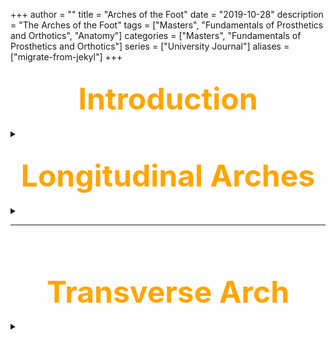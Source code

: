 +++
author = ""
title = "Arches of the Foot"
date = "2019-10-28"
description = "The Arches of the Foot"
tags = ["Masters", "Fundamentals of Prosthetics and Orthotics", "Anatomy"]
categories = ["Masters", "Fundamentals of Prosthetics and Orthotics"]
series = ["University Journal"]
aliases = ["migrate-from-jekyl"]
+++

<font size="+7" color="orange"><center> Introduction </center></font>  
---

<details>
  <summary> </summary>

The foot has three arches: two longitudinal (medial and lateral) arches and one anterior transverse arch (Fig. 1). They are formed by the tarsal and metatarsal bones, and supported by ligaments and tendons in the foot.

Their shape allows them to act in the same way as a spring, bearing the weight of the body and absorbing the shock produced during locomotion. The flexibility conferred to the foot by these arches facilitates functions such as walking and running.

**<mark>[Link to Teach Me Anatomy](https://teachmeanatomy.info/lower-limb/misc/foot-arches/)<mark>**

{{<figure src="/Anatomical_Areas/Overview-of-the-Arches-of-the-Foot-600x862.png" position="center" style="border-radius: 8px;" caption="Arches of the Foot" captionPosition="center" captionStyle="color: white;" >}}

---

<br><br>

</details>

<font size="+7" color="orange"><center> Longitudinal Arches </center></font>  
---

<details>
  <summary> </summary>

There are two longitudinal arches in the foot – the medial and lateral arches. They are formed between the tarsal bones and the proximal end of the metatarsals.

### **<mark>Medial Arch<mark>**
The medial arch is the higher of the two longitudinal arches. It is formed by the calcaneus, talus, navicular, three cuneiforms and first three metatarsal bones. It is supported by:

- Muscular support: Tibialis anterior and posterior, fibularis longus, flexor digitorum longus, flexor hallucis, and the intrinsic foot muscles

- Ligamentous support: Plantar ligaments (in particular the long plantar, short plantar and plantar calcaneonavicular ligaments), medial ligament of the ankle joint.

- Bony support: Shape of the bones of the arch.

- Other: Plantar aponeurosis.

### **<mark>Lateral Arch<mark>**
The lateral arch is the flatter of the two longitudinal arches, and lies on the ground in the standing position. It is formed by the calcaneus, cuboid and 4th and 5th metatarsal bones. It is supported by:

- Muscular support: Fibularis longus, flexor digitorum longus, and the intrinsic foot muscles.

- Ligamentous support: Plantar ligaments (in particular the long plantar, short plantar and plantar calcaneonavicular ligaments).

- Bony support: Shape of the bones of the arch.

- Other: Plantar aponeurosis.

{{<figure src="/Anatomical_Areas/Supporting-Structures-of-the-Foot-Arches-600x481.jpg" position="center" style="border-radius: 8px;" caption="Supporting Structures of the Foot Arches" captionPosition="center" captionStyle="color: white;" >}}

</details>

---

<br><br>

<font size="+7" color="orange"><center> Transverse Arch </center></font>  
---

<details>
  <summary> </summary>

The transverse arch is located in the coronal plane of the foot. It is formed by the metatarsal bases, the cuboid and the three cuneiform bones. It has:

- Muscular support: Fibularis longus and tibialis posterior.

- Ligamentous support: Plantar ligaments (in particular the long plantar, short plantar and plantar calcaneonavicular ligaments) and deep transverse metatarsal ligaments.

- Other support: Plantar aponeurosis.

- Bony support: The wedged shape of the bones of the arch.

</details>